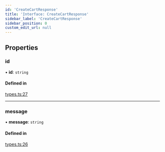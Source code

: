 ```yaml
---
id: 'CreateCartResponse'
title: 'Interface: CreateCartResponse'
sidebar_label: 'CreateCartResponse'
sidebar_position: 0
custom_edit_url: null
---
```


## Properties

### id

• **id**: `string`

#### Defined in

[types.ts:27](https://github.com/Project-Krypto/ReactPayVault/blob/f4a2766/src/lib/types.ts#L27)

---

### message

• **message**: `string`

#### Defined in

[types.ts:26](https://github.com/Project-Krypto/ReactPayVault/blob/f4a2766/src/lib/types.ts#L26)

